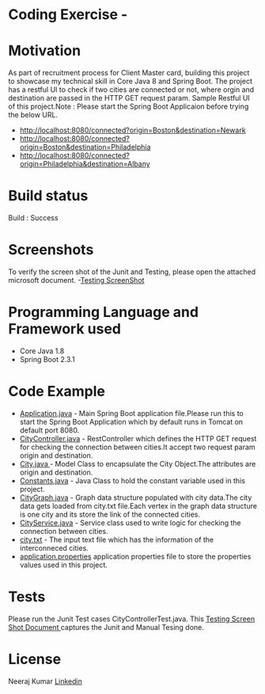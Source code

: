 <h1> Coding Exercise - </h1>

<h1> Motivation </h1>
As part of recruitment process for Client Master card, building this project to showcase my technical skill in Core Java 8 and Spring Boot.
The project has a restful UI to check if two cities are connected or not, where orgin and destination are passed in the HTTP GET request param.
Sample Restful UI of this project.Note : Please start the Spring Boot Applicaion before trying the below URL.
<ul>
  <li><a href="http://localhost:8080/connected?origin=Boston&destination=Newark"> http://localhost:8080/connected?origin=Boston&destination=Newark </a></li>
  <li><a href="http://localhost:8080/connected?origin=Boston&destination=Philadelphia"> http://localhost:8080/connected?origin=Boston&destination=Philadelphia </a></li>
  <li><a href="http://localhost:8080/connected?origin=Philadelphia&destination=Albany"> http://localhost:8080/connected?origin=Philadelphia&destination=Albany </a></li>
</ul>
  
  
<h1> Build status </h1>
Build : Success


<h1> Screenshots </h1>
To verify the screen shot of the Junit and Testing, please open the attached microsoft document. -<a href= "https://github.com/neeraj1982/Coding-Exercise/blob/master/Testing-ScreenShot.docx">Testing ScreenShot </a>

<h1> Programming Language and Framework used </h1>
<ul>
<li> Core Java 1.8 </li>
<li> Spring Boot 2.3.1 </li>
</ul>

<h1> Code Example </h1>
<ul>
<li><a href="https://github.com/neeraj1982/Coding-Exercise/blob/master/src/main/java/com/city/Application.java">Application.java</a> - Main Spring Boot application file.Please run this to start the Spring Boot Application which by default runs in Tomcat on default port 8080. </li>
<li><a href="https://github.com/neeraj1982/Coding-Exercise/blob/master/src/main/java/com/city/controller/CityController.java">CityController.java</a> - RestController which defines the HTTP GET request for checking the connection between cities.It accept two request 
param origin and destination. <a href = http://localhost:8080/connected?origin=Boston&destination=Newark </a> </li>
<li><a href="https://github.com/neeraj1982/Coding-Exercise/blob/master/src/main/java/com/city/model/City.java">City.java </a> - Model Class to encapsulate the City Object.The attributes are origin and destination. </li>
<li><a href="https://github.com/neeraj1982/Coding-Exercise/blob/master/src/main/java/com/city/model/Constants.java">Constants.java</a> - Java Class to hold the constant variable used in this project. </li>
<li><a href="https://github.com/neeraj1982/Coding-Exercise/blob/master/src/main/java/com/city/service/CityGraph.java">CityGraph.java</a> - Graph data structure populated with city data.The city data gets loaded from city.txt file.Each vertex in the graph data structure is one city and its store the link of the connected cities. </li>
<li><a href="https://github.com/neeraj1982/Coding-Exercise/blob/master/src/main/java/com/city/service/CityService.java">CityService.java</a> - Service class used to write logic for checking the connection between cities.</li>
<li><a href="https://github.com/neeraj1982/Coding-Exercise/blob/master/src/main/resources/city.txt">city.txt</a> - The input text file which has the information of the interconneced cities.</a></li>
<li><a href="https://github.com/neeraj1982/Coding-Exercise/blob/master/src/main/resources/application.properties">application.properties</a> application properties file to store the properties values used in this project.</li>
</ul>


<h1>Tests</h1>
Please run the Junit Test cases CityControllerTest.java.
This <a href ="https://github.com/neeraj1982/Coding-Exercise/blob/master/Testing-ScreenShot.docx"> Testing Screen Shot Document </a>  captures the Junit and Manual Tesing done. 


<h1>License</h1>
Neeraj Kumar <a href="https://www.linkedin.com/in/kr28neeraj"> Linkedin </a>









